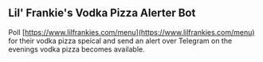 Lil' Frankie's Vodka Pizza Alerter Bot
----
Poll [https://www.lilfrankies.com/menu](https://www.lilfrankies.com/menu) for their vodka pizza speical and send an alert over Telegram on the evenings vodka pizza becomes available.